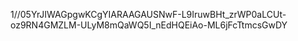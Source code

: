 1//05YrJIWAGpgwKCgYIARAAGAUSNwF-L9IruwBHt_zrWP0aLCUt-oz9RN4GMZLM-ULyM8mQaWQ5I_nEdHQEiAo-ML6jFcTtmcsGwDY